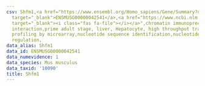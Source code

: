 ```yaml
---
csv: Shfm1,<a href="https://www.ensembl.org/Homo_sapiens/Gene/Summary?db=core;g=ENSMUSG00000042541"
  target="_blank">ENSMUSG00000042541</a>,<a href="https://www.ncbi.nlm.nih.gov/pubmed/23834426"
  target="_blank"><i class="fas fa-file"></i></a>",chromatin immunoprecipitation assay,direct
  interaction,prime adult stage, liver, Hepatocyte, high throughput transcription
  profiling by microarray,nucleotide sequence identification,nucleotide sequence identification,transcriptional
  regulation,
data_alias: Shfm1
data_id: ENSMUSG00000042541
data_numevidence: 1
data_species: Mus musculus
data_taxid: '10090'
title: Shfm1
---
```

